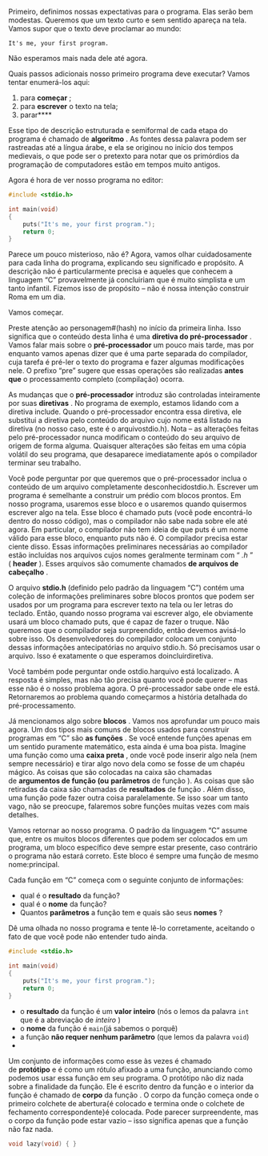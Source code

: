 Primeiro, definimos nossas expectativas para o programa. Elas serão bem modestas. Queremos que um texto curto e sem sentido apareça na tela. Vamos supor que o texto deve proclamar ao mundo:

```
It's me, your first program.
```

Não esperamos mais nada dele até agora.

Quais passos adicionais nosso primeiro programa deve executar? Vamos tentar enumerá-los aqui:

1. para **começar** ;
2. para **escrever** o texto na tela;
3. parar**​**

Esse tipo de descrição estruturada e semiformal de cada etapa do programa é chamado de **algoritmo** . As fontes dessa palavra podem ser rastreadas até a língua árabe, e ela se originou no início dos tempos medievais, o que pode ser o pretexto para notar que os primórdios da programação de computadores estão em tempos muito antigos.

Agora é hora de ver nosso programa no editor:
```c
#include <stdio.h>

int main(void)
{
	puts("It's me, your first program.");
    return 0;
}
```

Parece um pouco misterioso, não é? Agora, vamos olhar cuidadosamente para cada linha do programa, explicando seu significado e propósito. A descrição não é particularmente precisa e aqueles que conhecem a linguagem “C” provavelmente já concluiriam que é muito simplista e um tanto infantil. Fizemos isso de propósito – não é nossa intenção construir Roma em um dia.

Vamos começar.

Preste atenção ao personagem#(hash) no início da primeira linha. Isso significa que o conteúdo desta linha é uma **diretiva do pré-processador** . Vamos falar mais sobre o **pré-processador** um pouco mais tarde, mas por enquanto vamos apenas dizer que é uma parte separada do compilador, cuja tarefa é pré-ler o texto do programa e fazer algumas modificações nele. O prefixo “pre” sugere que essas operações são realizadas **antes que** o processamento completo (compilação) ocorra.

As mudanças que o **pré-processador** introduz são controladas inteiramente por suas **diretivas** . No programa de exemplo, estamos lidando com a diretiva include. Quando o pré-processador encontra essa diretiva, ele substitui a diretiva pelo conteúdo do arquivo cujo nome está listado na diretiva (no nosso caso, este é o arquivostdio.h). Nota – as alterações feitas pelo pré-processador nunca modificam o conteúdo do seu arquivo de origem de forma alguma. Quaisquer alterações são feitas em uma cópia volátil do seu programa, que desaparece imediatamente após o compilador terminar seu trabalho.

Você pode perguntar por que queremos que o pré-processador inclua o conteúdo de um arquivo completamente desconhecidostdio.h. Escrever um programa é semelhante a construir um prédio com blocos prontos. Em nosso programa, usaremos esse bloco e o usaremos quando quisermos escrever algo na tela. Esse bloco é chamado puts (você pode encontrá-lo dentro do nosso código), mas o compilador não sabe nada sobre ele até agora. Em particular, o compilador não tem ideia de que puts é um nome válido para esse bloco, enquanto puts não é. O compilador precisa estar ciente disso. Essas informações preliminares necessárias ao compilador estão incluídas nos arquivos cujos nomes geralmente terminam com “ _.h_ ” ( **header** ). Esses arquivos são comumente chamados **de arquivos de cabeçalho** .

O arquivo **stdio.h** (definido pelo padrão da linguagem “C”) contém uma coleção de informações preliminares sobre blocos prontos que podem ser usados ​​por um programa para escrever texto na tela ou ler letras do teclado. Então, quando nosso programa vai escrever algo, ele obviamente usará um bloco chamado puts, que é capaz de fazer o truque. Não queremos que o compilador seja surpreendido, então devemos avisá-lo sobre isso. Os desenvolvedores do compilador colocam um conjunto dessas informações antecipatórias no arquivo stdio.h. Só precisamos usar o arquivo. Isso é exatamente o que esperamos doincluirdiretiva.

Você também pode perguntar onde ostdio.harquivo está localizado. A resposta é simples, mas não tão precisa quanto você pode querer – mas esse não é o nosso problema agora. O pré-processador sabe onde ele está. Retornaremos ao problema quando começarmos a história detalhada do pré-processamento.

  
Já mencionamos algo sobre **blocos** . Vamos nos aprofundar um pouco mais agora. Um dos tipos mais comuns de blocos usados ​​para construir programas em “C” são **as funções** . Se você entende funções apenas em um sentido puramente matemático, esta ainda é uma boa pista. Imagine uma função como uma **caixa preta** , onde você pode inserir algo nela (nem sempre necessário) e tirar algo novo dela como se fosse de um chapéu mágico. As coisas que são colocadas na caixa são chamadas de **argumentos de função (ou** **parâmetros** de função ). As coisas que são retiradas da caixa são chamadas de **resultados** de função . Além disso, uma função pode fazer outra coisa paralelamente. Se isso soar um tanto vago, não se preocupe, falaremos sobre funções muitas vezes com mais detalhes.

Vamos retornar ao nosso programa. O padrão da linguagem “C” assume que, entre os muitos blocos diferentes que podem ser colocados em um programa, um bloco específico deve sempre estar presente, caso contrário o programa não estará correto. Este bloco é sempre uma função de mesmo nome:principal.

Cada função em “C” começa com o seguinte conjunto de informações:

- qual é o **resultado** da função?
- qual é o **nome** da função?
- Quantos **parâmetros** a função tem e quais são seus **nomes** ?

Dê uma olhada no nosso programa e tente lê-lo corretamente, aceitando o fato de que você pode não entender tudo ainda.

```c
#include <stdio.h>

int main(void)
{
	puts("It's me, your first program.");
    return 0;
}
```

- o **resultado** da função é um **valor inteiro** (nós o lemos da palavra ``int`` que é a abreviação de _inteiro_ )
- o **nome** da função é `main`(já sabemos o porquê)
- a função **não requer nenhum parâmetro** (que lemos da palavra `void`)
- 
Um conjunto de informações como esse às vezes é chamado de **protótipo** e é como um rótulo afixado a uma função, anunciando como podemos usar essa função em seu programa. O protótipo não diz nada sobre a finalidade da função. Ele é escrito dentro da função e o interior da função é chamado de **corpo** da função . O corpo da função começa onde o primeiro colchete de abertura{é colocado e termina onde o colchete de fechamento correspondente}é colocada. Pode parecer surpreendente, mas o corpo da função pode estar vazio – isso significa apenas que a função não faz nada.

```c
void lazy(void) { }
```































